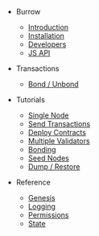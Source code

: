 - Burrow
    - [Introduction](README.md)
    - [Installation](INSTALL.md)
    - [Developers](developers.md)
    - [JS API](js-api.md)

- Transactions
    - [Bond / Unbond](txs/bond.md)

- Tutorials
    - [Single Node](tutorials/1-run-full-node.md)
    - [Send Transactions](tutorials/2-send-transactions.md)
    - [Deploy Contracts](tutorials/3-deploy-contracts.md)
    - [Multiple Validators](tutorials/4-multiple-validators.md)
    - [Bonding](tutorials/5-bonding-validators.md)
    - [Seed Nodes](tutorials/6-seed-nodes.md)
    - [Dump / Restore](tutorials/7-dump-restore.md)

- Reference
    - [Genesis](reference/genesis.md)
    - [Logging](reference/logging.md)
    - [Permissions](reference/permissions.md)
    - [State](reference/state.md)